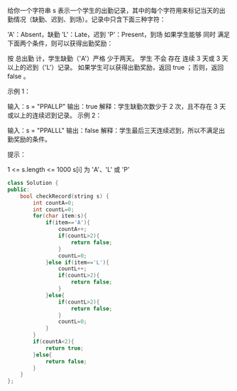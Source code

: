 给你一个字符串 s 表示一个学生的出勤记录，其中的每个字符用来标记当天的出勤情况（缺勤、迟到、到场）。记录中只含下面三种字符：

'A'：Absent，缺勤
'L'：Late，迟到
'P'：Present，到场
如果学生能够 同时 满足下面两个条件，则可以获得出勤奖励：

按 总出勤 计，学生缺勤（'A'）严格 少于两天。
学生 不会 存在 连续 3 天或 3 天以上的迟到（'L'）记录。
如果学生可以获得出勤奖励，返回 true ；否则，返回 false 。

 

示例 1：

输入：s = "PPALLP"
输出：true
解释：学生缺勤次数少于 2 次，且不存在 3 天或以上的连续迟到记录。
示例 2：

输入：s = "PPALLL"
输出：false
解释：学生最后三天连续迟到，所以不满足出勤奖励的条件。


提示：

1 <= s.length <= 1000
s[i] 为 'A'、'L' 或 'P'

```cpp
class Solution {
public:
    bool checkRecord(string s) {
        int countA=0;
        int countL=0;
        for(char item:s){
            if(item=='A'){
                countA++;
                if(countL>2){
                    return false;
                }
                countL=0;
            }else if(item=='L'){
                countL++;
                if(countL>2){
                    return false;
                }
            }else{
                if(countL>2){
                    return false;
                }
                countL=0;
            }
        }
        if(countA<2){
            return true;
        }else{
            return false;
        }
    }
};
```

